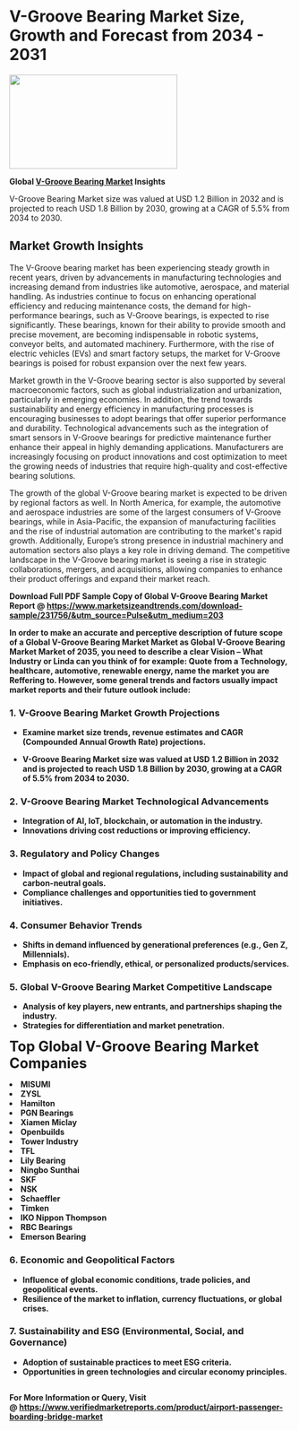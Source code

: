 <H1>V-Groove Bearing Market Size, Growth and Forecast from 2034 - 2031</H1><img class="aligncenter size-medium wp-image-584254" src="https://thirdeyenews.in/wp-content/uploads/2034/09/Global-Market-Research-300x168.jpeg" alt="" width="300" height="168" /><p><strong>Global&nbsp;<a href="https://www.marketsizeandtrends.com/download-sample/231756/&amp;utm_source=Pulse&amp;utm_medium=203">V-Groove Bearing Market</a> Insights</strong></p><p>V-Groove Bearing Market size was valued at USD 1.2 Billion in 2032 and is projected to reach USD 1.8 Billion by 2030, growing at a CAGR of 5.5% from 2034 to 2030.</p><p><h2>Market Growth Insights</h2> <p>The V-Groove bearing market has been experiencing steady growth in recent years, driven by advancements in manufacturing technologies and increasing demand from industries like automotive, aerospace, and material handling. As industries continue to focus on enhancing operational efficiency and reducing maintenance costs, the demand for high-performance bearings, such as V-Groove bearings, is expected to rise significantly. These bearings, known for their ability to provide smooth and precise movement, are becoming indispensable in robotic systems, conveyor belts, and automated machinery. Furthermore, with the rise of electric vehicles (EVs) and smart factory setups, the market for V-Groove bearings is poised for robust expansion over the next few years.</p> <p><strong></strong></p> <p>Market growth in the V-Groove bearing sector is also supported by several macroeconomic factors, such as global industrialization and urbanization, particularly in emerging economies. In addition, the trend towards sustainability and energy efficiency in manufacturing processes is encouraging businesses to adopt bearings that offer superior performance and durability. Technological advancements such as the integration of smart sensors in V-Groove bearings for predictive maintenance further enhance their appeal in highly demanding applications. Manufacturers are increasingly focusing on product innovations and cost optimization to meet the growing needs of industries that require high-quality and cost-effective bearing solutions.</p> <p>The growth of the global V-Groove bearing market is expected to be driven by regional factors as well. In North America, for example, the automotive and aerospace industries are some of the largest consumers of V-Groove bearings, while in Asia-Pacific, the expansion of manufacturing facilities and the rise of industrial automation are contributing to the market's rapid growth. Additionally, Europe’s strong presence in industrial machinery and automation sectors also plays a key role in driving demand. The competitive landscape in the V-Groove bearing market is seeing a rise in strategic collaborations, mergers, and acquisitions, allowing companies to enhance their product offerings and expand their market reach.</p> <p><strong></p><p><span class=""><strong>Download Full PDF Sample Copy of Global V-Groove Bearing Market Report</strong> @ <a href="https://www.marketsizeandtrends.com/download-sample/231756/&amp;utm_source=Pulse&amp;utm_medium=203" target="_blank">https://www.marketsizeandtrends.com/download-sample/231756/&amp;utm_source=Pulse&amp;utm_medium=203</a></span></p><p>In order to make an accurate and perceptive description of future scope of a Global&nbsp;V-Groove Bearing Market Market as Global&nbsp;V-Groove Bearing Market Market of 2035, you need to describe a clear Vision &ndash; What Industry or Linda can you think of for example: Quote from a Technology, healthcare, automotive, renewable energy, name the market you are Reffering to. However, some general trends and factors usually impact market reports and their future outlook include:</p><h3>1.&nbsp;<strong>V-Groove Bearing Market Growth Projections</strong></h3><ul><li>Examine market size trends, revenue estimates and CAGR (Compounded Annual Growth Rate) projections.</li><li><p>V-Groove Bearing Market size was valued at USD 1.2 Billion in 2032 and is projected to reach USD 1.8 Billion by 2030, growing at a CAGR of 5.5% from 2034 to 2030.</p></li></ul><h3>2.&nbsp;<strong>V-Groove Bearing Market Technological Advancements</strong></h3><ul><li>Integration of AI, IoT, blockchain, or automation in the industry.</li><li>Innovations driving cost reductions or improving efficiency.</li></ul><h3>3.&nbsp;<strong>Regulatory and Policy Changes</strong></h3><ul><li>Impact of global and regional regulations, including sustainability and carbon-neutral goals.</li><li>Compliance challenges and opportunities tied to government initiatives.</li></ul><h3>4.&nbsp;<strong>Consumer Behavior Trends</strong></h3><ul><li>Shifts in demand influenced by generational preferences (e.g., Gen Z, Millennials).</li><li>Emphasis on eco-friendly, ethical, or personalized products/services.</li></ul><h3>5.&nbsp;<strong>Global V-Groove Bearing Market Competitive Landscape</strong></h3><ul><li>Analysis of key players, new entrants, and partnerships shaping the industry.</li><li>Strategies for differentiation and market penetration.</li></ul><p data-pm-slice="1 1 []"><span style="color: inherit; font-family: inherit; font-size: 25px;">Top Global V-Groove Bearing Market Companies</span></p><div class="" data-test-id=""><p><li>MISUMI</li><li> ZYSL</li><li> Hamilton</li><li> PGN Bearings</li><li> Xiamen Miclay</li><li> Openbuilds</li><li> Tower Industry</li><li> TFL</li><li> Lily Bearing</li><li> Ningbo Sunthai</li><li> SKF</li><li> NSK</li><li> Schaeffler</li><li> Timken</li><li> IKO Nippon Thompson</li><li> RBC Bearings</li><li> Emerson Bearing</li></p></div><h3>6.&nbsp;<strong>Economic and Geopolitical Factors</strong></h3><ul><li>Influence of global economic conditions, trade policies, and geopolitical events.</li><li>Resilience of the market to inflation, currency fluctuations, or global crises.</li></ul><h3>7.&nbsp;<strong>Sustainability and ESG (Environmental, Social, and Governance)</strong></h3><ul><li>Adoption of sustainable practices to meet ESG criteria.</li><li>Opportunities in green technologies and circular economy principles.</li></ul><h2><strong style="font-size: 14px;">For More Information or Query, Visit @&nbsp;</strong><a style="background-color: #ffffff; font-size: 14px;" href="https://www.marketsizeandtrends.com/report/v-groove-bearing-market/" target="_blank">https://www.verifiedmarketreports.com/product/airport-passenger-boarding-bridge-market</a></h2>
